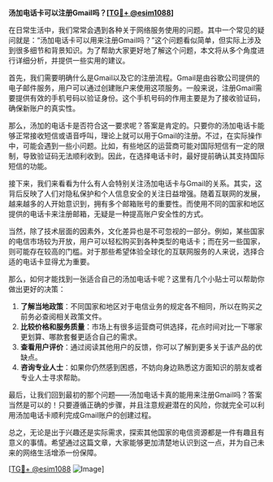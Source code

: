 **汤加电话卡可以注册Gmail吗？[[TG💪+ @esim1088](https://t.me/s/esim1088)]**

在日常生活中，我们常常会遇到各种关于网络服务使用的问题。其中一个常见的疑问就是：“汤加电话卡可以用来注册Gmail吗？”这个问题看似简单，但实际上涉及到很多细节和背景知识。为了帮助大家更好地了解这个问题，本文将从多个角度进行详细分析，并提供一些实用的建议。

首先，我们需要明确什么是Gmail以及它的注册流程。Gmail是由谷歌公司提供的电子邮件服务，用户可以通过创建账户来使用这项服务。一般来说，注册Gmail需要提供有效的手机号码以验证身份。这个手机号码的作用主要是为了接收验证码，确保新账户的真实性。

那么，汤加的电话卡是否符合这一要求呢？答案是肯定的。只要你的汤加电话卡能够正常接收短信或语音呼叫，理论上就可以用于Gmail的注册。不过，在实际操作中，可能会遇到一些小问题。比如，有些地区的运营商可能对国际短信有一定的限制，导致验证码无法顺利收到。因此，在选择电话卡时，最好提前确认其支持国际短信的功能。

接下来，我们来看看为什么有人会特别关注汤加电话卡与Gmail的关系。其实，这背后反映了人们对隐私保护和个人信息安全的关注日益增强。随着互联网的发展，越来越多的人开始意识到，拥有多个邮箱账号的重要性。而使用不同的国家和地区提供的电话卡来注册邮箱，无疑是一种提高账户安全性的方式。

当然，除了技术层面的因素外，文化差异也是不可忽视的一部分。例如，某些国家的电信市场较为开放，用户可以轻松购买到各种类型的电话卡；而在另一些国家，则可能存在较高的门槛。对于那些希望体验全球化的互联网服务的人来说，选择合适的电话卡显得尤为重要。

那么，如何才能找到一张适合自己的汤加电话卡呢？这里有几个小贴士可以帮助你做出更好的决策：

1. **了解当地政策**：不同国家和地区对于电信业务的规定各不相同，所以在购买之前务必查阅相关政策文件。
2. **比较价格和服务质量**：市场上有很多运营商可供选择，花点时间对比一下哪家更划算、哪款套餐更适合自己的需求。
3. **查看用户评价**：通过阅读其他用户的反馈，你可以了解到更多关于该产品的优缺点。
4. **咨询专业人士**：如果你仍然感到困惑，不妨向身边熟悉这方面知识的朋友或者专业人士寻求帮助。

最后，让我们回到最初的那个问题——汤加电话卡真的能用来注册Gmail吗？答案当然是可以的！只要遵循正确的步骤，并且注意规避潜在的风险，你就完全可以利用汤加电话卡顺利完成Gmail账户的创建过程。

总之，无论是出于兴趣还是实际需求，探索其他国家的电信资源都是一件有趣且有意义的事情。希望通过这篇文章，大家能够更加清楚地认识到这一点，并为自己未来的网络生活增添一份保障。

[[TG💪+ @esim1088](https://t.me/s/esim1088) ![Image](https://i.postimg.cc/4NQfJmqS/Snipaste-2025-05-13-00-14-12.png)]